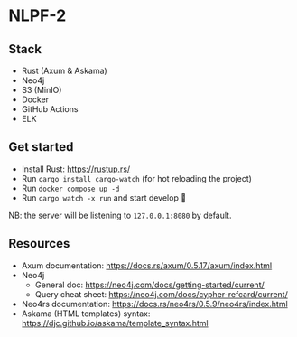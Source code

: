 # NLPF-2

## Stack

- Rust (Axum & Askama)
- Neo4j
- S3 (MinIO)
- Docker
- GitHub Actions
- ELK

## Get started

- Install Rust: https://rustup.rs/
- Run `cargo install cargo-watch` (for hot reloading the project)
- Run `docker compose up -d`
- Run `cargo watch -x run` and start develop 🚀

NB: the server will be listening to `127.0.0.1:8080` by default.

## Resources

- Axum documentation: https://docs.rs/axum/0.5.17/axum/index.html
- Neo4j
  - General doc: https://neo4j.com/docs/getting-started/current/
  - Query cheat sheet: https://neo4j.com/docs/cypher-refcard/current/
- Neo4rs documentation: https://docs.rs/neo4rs/0.5.9/neo4rs/index.html
- Askama (HTML templates) syntax: https://djc.github.io/askama/template_syntax.html
